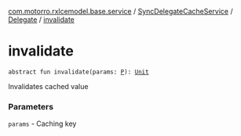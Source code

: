 [com.motorro.rxlcemodel.base.service](../../index.md) / [SyncDelegateCacheService](../index.md) / [Delegate](index.md) / [invalidate](./invalidate.md)

# invalidate

`abstract fun invalidate(params: `[`P`](index.md#P)`): `[`Unit`](https://kotlinlang.org/api/latest/jvm/stdlib/kotlin/-unit/index.html)

Invalidates cached value

### Parameters

`params` - Caching key